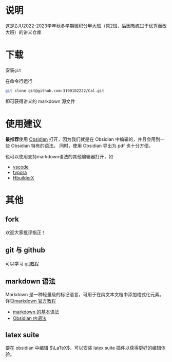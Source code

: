 # 说明

这是ZJU2022-2023学年秋冬学期微积分甲大班（原2班，后因教练过于优秀而改大班）的讲义仓库

# 下载

安装`git`

在命令行运行
```sh
git clone git@github.com:3190102222/Cal.git
```

即可获得讲义的 markdown 源文件

# 使用建议

**最推荐**使用 [Obsidian](https://obsidian.md) 打开，因为我们就是在 Obsidian 中编辑的，并且会用到一些 Obsidian 特有的语法。
同时，使用 Obsidian 导出为 pdf 也十分方便。

也可以使用支持markdown语法的其他编辑器打开，如
- [vscode](https://code.visualstudio.com)
- [typora](https://typora.io)
- [HbuilderX](https://www.dcloud.io/hbuilderx.html)

# 其他

## fork

欢迎大家批评指正！

## git 与 github

可以学习 [git教程](https://www.liaoxuefeng.com/wiki/896043488029600)

## markdown 语法

Markdown 是一种轻量级的标记语言，可用于在纯文本文档中添加格式化元素。详见[markdown 官方教程](https://markdown.com.cn/intro.html)

- [markdown 的基本语法](https://markdown.com.cn/basic-syntax/)
- [Obsidian 内语法](https://publish.obsidian.md/help-zh/%E4%BD%BF%E7%94%A8%E6%8C%87%E5%8D%97/%E6%A0%BC%E5%BC%8F%E5%8C%96%E4%BD%A0%E7%9A%84%E7%AC%94%E8%AE%B0)

## latex suite

要在 obsidian 中编辑 $\LaTeX$，可以安装 latex suite 插件以获得更好的编辑体验。

